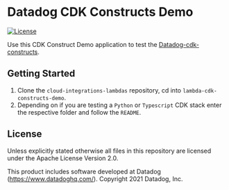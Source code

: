 # Datadog CDK Constructs Demo
[![License](https://img.shields.io/badge/license-Apache--2.0-blue)](https://github.com/DataDog/datadog-cdk-constructs/blob/main/LICENSE)

Use this CDK Construct Demo application to test the [Datadog-cdk-constructs](https://github.com/DataDog/datadog-cdk-constructs).

## Getting Started
1) Clone the `cloud-integrations-lambdas` repository, cd into `lambda-cdk-constructs-demo`.
2) Depending on if you are testing a `Python` or `Typescript` CDK stack enter the respective folder and follow the `README`.

## License

Unless explicitly stated otherwise all files in this repository are licensed under the Apache License Version 2.0.

This product includes software developed at Datadog (https://www.datadoghq.com/). Copyright 2021 Datadog, Inc.

